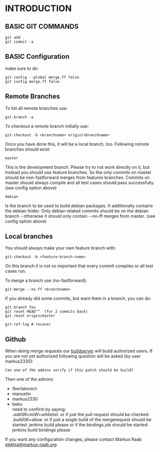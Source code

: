 # INTRODUCTION #

## BASIC GIT COMMANDS ##

    git add .
	git commit -a

## BASIC Configuration ##

make sure to do:  

	git config --global merge.ff false  
	git config merge.ff false  

## Remote Branches ##

To list all remote branches use:

	git-branch -a

To checkout a remote branch initially use:

	git-checkout -b <branchname> origin/<branchname>

Once you have done this, it will be a local branch, too.
Following remote branches should exist:

	master

This is the development branch. Please try
to not work directly on it, but instead
you should use feature branches. So the
only commits on master should be non-fastforward
merges from features branches. Commits on
master should always compile and all test
cases should pass successfully.
(see config option above)


	debian

Is the branch to be used to build debian
packages. It additionally contains the
debian folder. Only debian related commits
should be on the debian branch - otherwise
it should only contain --no-ff merges from
master.  (see config option above)

## Local branches ##

You should always make your own feature branch with:  

	git-checkout -b <feature-branch-name>

On this branch it is not so important that every
commit compiles or all test cases run.

To merge a branch use (no-fastforward):  

	git-merge --no-ff <branchname>

If you already did some commits, but want them in a branch,
you can do:  

	git-branch foo  
	git reset HEAD^^  (for 2 commits back)  
	git reset origin/master  

	git-ref-log # recover

## Github ##

When doing merge requests our [buildserver](http://build.libelektra.org:8080)
will build authorized users. If you are not yet authorized following
question will be asked (by user markus2330):

	Can one of the admins verify if this patch should be build?

Then one of the admins:
- fberlakovich
- manuelm
- markus2330
- beku  
need to confirm by saying:  
	.*add\W+to\W+whitelist.*
or if just the pull request should be checked:  
	.*build\W+allow.*
or if just a single build of the mergerequest should be started:
	jenkins build please
or if the bindings job should be started:
	jenkins build bindings please

If you want any configuration changes, please contact
Markus Raab <elektra@markus-raab.org>
